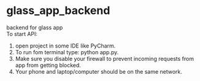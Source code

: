 # glass_app_backend  
backend for glass app  
To start API:  
1. open project in some IDE like PyCharm.  
2. To run fom terminal type: python app.py.  
3. Make sure you disable your firewall to prevent incoming requests from app from getting blocked.  
4. Your phone and laptop/computer should be on the same network. 
